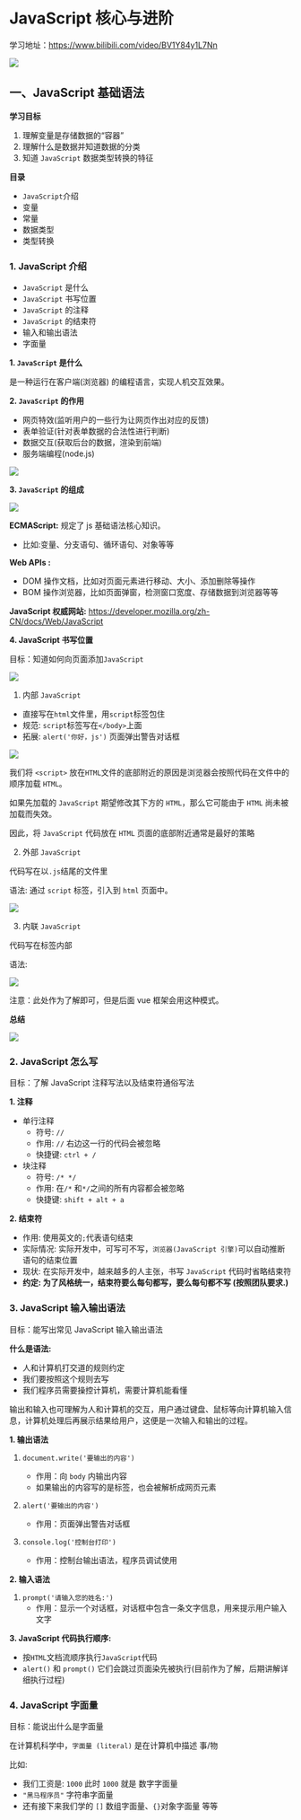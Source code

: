 # JavaScript 核心与进阶

学习地址：https://www.bilibili.com/video/BV1Y84y1L7Nn

![](https://img2024.cnblogs.com/blog/2332774/202401/2332774-20240129224221467-591945301.png)

## 一、JavaScript 基础语法

**学习目标**

1. 理解变量是存储数据的“容器”
2. 理解什么是数据并知道数据的分类
3. 知道 `JavaScript` 数据类型转换的特征

**目录**

- `JavaScript`介绍
- 变量
- 常量
- 数据类型
- 类型转换

### 1. JavaScript 介绍

- `JavaScript` 是什么
- `JavaScript` 书写位置
- `JavaScript` 的注释
- `JavaScript` 的结束符
- 输入和输出语法
- 字面量

**1. `JavaScript` 是什么**

是一种运行在客户端(浏览器) 的编程语言，实现人机交互效果。

**2. `JavaScript` 的作用**

- 网页特效(监听用户的一些行为让网页作出对应的反馈)
- 表单验证(针对表单数据的合法性进行判断)
- 数据交互(获取后台的数据，渲染到前端)
- 服务端编程(node.js)

![](https://img2024.cnblogs.com/blog/2332774/202402/2332774-20240227080517458-920827933.png)

**3. `JavaScript` 的组成**

![](https://img2024.cnblogs.com/blog/2332774/202402/2332774-20240227080647030-879019016.png)

**ECMAScript:** 规定了 js 基础语法核心知识。

- 比如:变量、分支语句、循环语句、对象等等

**Web APIs :**

- DOM 操作文档，比如对页面元素进行移动、大小、添加删除等操作
- BOM 操作浏览器，比如页面弹窗，检测窗口宽度、存储数据到浏览器等等

**JavaScript 权威网站:**
https://developer.mozilla.org/zh-CN/docs/Web/JavaScript

**4. JavaScript 书写位置**

目标：知道如何向页面添加`JavaScript`

![](https://img2024.cnblogs.com/blog/2332774/202402/2332774-20240227234742952-585734716.png)

1. 内部 `JavaScript`

- 直接写在`html`文件里，用`script`标签包住
- 规范: `script`标签写在`</body>`上面
- 拓展: `alert('你好，js')` 页面弹出警告对话框

![](https://img2024.cnblogs.com/blog/2332774/202402/2332774-20240227235430617-1960828967.png)

我们将 `<script>` 放在`HTML`文件的底部附近的原因是浏览器会按照代码在文件中的顺序加载 `HTML`。

如果先加载的 `JavaScript` 期望修改其下方的 `HTML`，那么它可能由于 `HTML` 尚未被加载而失效。

因此，将 `JavaScript` 代码放在 `HTML` 页面的底部附近通常是最好的策略

2. 外部 `JavaScript`

代码写在以`.js`结尾的文件里

语法: 通过 `script` 标签，引入到 `html` 页面中。

![](https://img2024.cnblogs.com/blog/2332774/202402/2332774-20240227235508098-731268722.png)

3. 内联 `JavaScript`

代码写在标签内部

语法:

![](https://img2024.cnblogs.com/blog/2332774/202402/2332774-20240228000035380-414548161.png)

注意：此处作为了解即可，但是后面 vue 框架会用这种模式。

**总结**

![](https://img2024.cnblogs.com/blog/2332774/202402/2332774-20240228000128555-1894132102.png)

### 2. JavaScript 怎么写

目标：了解 JavaScript 注释写法以及结束符通俗写法

**1. 注释**

- 单行注释
  - 符号: `//`
  - 作用: `//` 右边这一行的代码会被忽略
  - 快捷键: `ctrl + /`
- 块注释
  - 符号: `/* */`
  - 作用: 在`/*` 和`*/`之间的所有内容都会被忽略
  - 快捷键: `shift + alt + a`

**2. 结束符**

- 作用: 使用英文的`;`代表语句结束
- 实际情况: 实际开发中，可写可不写，`浏览器(JavaScript 引擎)`可以自动推断语句的结束位置
- 现状: 在实际开发中，越来越多的人主张，书写 `JavaScript` 代码时省略结束符
- **约定: 为了风格统一，结束符要么每句都写，要么每句都不写 (按照团队要求.)**

### 3. JavaScript 输入输出语法

目标：能写出常见 JavaScript 输入输出语法

**什么是语法:**

- 人和计算机打交道的规则约定
- 我们要按照这个规则去写
- 我们程序员需要操控计算机，需要计算机能看懂

输出和输入也可理解为人和计算机的交互，用户通过键盘、鼠标等向计算机输入信息，计算机处理后再展示结果给用户，这便是一次输入和输出的过程。

**1. 输出语法**

1. `document.write('要输出的内容')`

   - 作用：向 `body` 内输出内容
   - 如果输出的内容写的是标签，也会被解析成网页元素

2. `alert('要输出的内容')`

   - 作用：页面弹出警告对话框

3. `console.log('控制台打印')`
   - 作用：控制台输出语法，程序员调试使用

**2. 输入语法**

1. `prompt('请输入您的姓名:')`
   - 作用：显示一个对话框，对话框中包含一条文字信息，用来提示用户输入文字

**3. JavaScript 代码执行顺序:**

- 按`HTML`文档流顺序执行`JavaScript`代码
- `alert()` 和 `prompt()` 它们会跳过页面染先被执行(目前作为了解，后期讲解详细执行过程)

### 4. JavaScript 字面量

目标：能说出什么是字面量

在计算机科学中，`字面量 (literal)` 是在计算机中描述 事/物

比如:

- 我们工资是: `1000` 此时 `1000` 就是 数字字面量
- `"黑马程序员"` 字符串字面量
- 还有接下来我们学的 `[]` 数组字面量、`{}`对象字面量 等等
